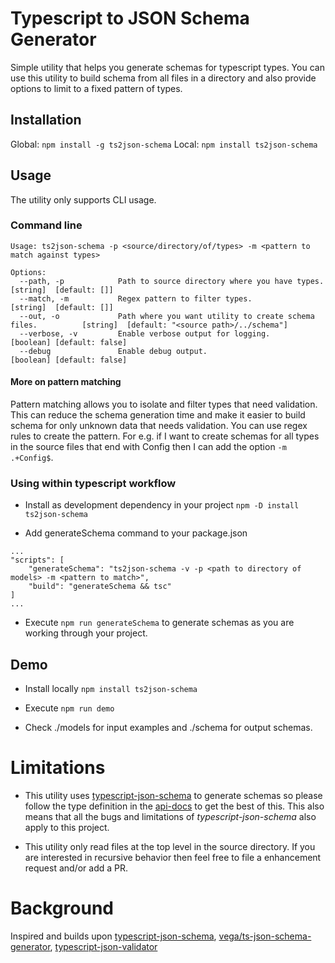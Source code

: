 # Typescript to JSON Schema Generator
Simple utility that helps you generate schemas for typescript types. You can use this utility to
build schema from all files in a directory and also provide options to limit to a fixed pattern
of types.

## Installation
Global: `npm install -g ts2json-schema`
Local: `npm install ts2json-schema`

## Usage
The utility only supports CLI usage.

### Command line

```
Usage: ts2json-schema -p <source/directory/of/types> -m <pattern to match against types>

Options:
  --path, -p            Path to source directory where you have types.               [string]  [default: []]
  --match, -m           Regex pattern to filter types.                               [string]  [default: []]
  --out, -o             Path where you want utility to create schema files.          [string]  [default: "<source path>/../schema"]
  --verbose, -v         Enable verbose output for logging.                           [boolean] [default: false]
  --debug               Enable debug output.                                         [boolean] [default: false]
```


#### More on pattern matching
Pattern matching allows you to isolate and filter types that need validation. This can reduce the schema generation time and make it easier
to build schema for only unknown data that needs validation. You can use regex rules to create the pattern.
For e.g. if I want to create schemas for all types in the source files that end with Config then I can add the option `-m .+Config$`.


### Using within typescript workflow
- Install as development dependency in your project `npm -D install ts2json-schema`

- Add generateSchema command to your package.json
```
...
"scripts": [
	"generateSchema": "ts2json-schema -v -p <path to directory of models> -m <pattern to match>",
	"build": "generateSchema && tsc" 
]
...
```
- Execute `npm run generateSchema` to generate schemas as you are working through your project.


## Demo

- Install locally `npm install ts2json-schema`

- Execute `npm run demo`

- Check ./models for input examples and ./schema for output schemas.


# Limitations
- This utility  uses [typescript-json-schema](https://github.com/YousefED/typescript-json-schema) to generate schemas so please follow the 
type definition in the [api-docs](https://github.com/YousefED/typescript-json-schema/blob/master/api.md) to get the best of this. This also
means that all the bugs and limitations of *typescript-json-schema* also apply to this project.

- This utility only read files at the top level in the source directory. If you are interested in recursive behavior then feel free to
file a enhancement request and/or add a PR.


# Background

Inspired and builds upon [typescript-json-schema](https://github.com/YousefED/typescript-json-schema), 
[vega/ts-json-schema-generator](https://github.com/vega/ts-json-schema-generator), 
[typescript-json-validator](https://github.com/ForbesLindesay/typescript-json-validator)